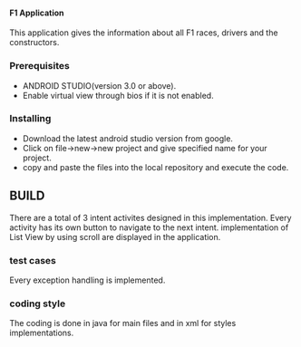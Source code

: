 #### F1 Application

This application gives the information about all F1 races, drivers and the constructors.


### Prerequisites

* ANDROID STUDIO(version 3.0 or above).
* Enable virtual view through bios if it is not enabled.

### Installing

* Download the latest android studio version from google.
* Click on file->new->new project and give specified name for your project.
* copy and paste the files into the local repository and execute the code.



## BUILD

There are a total of 3 intent activites designed in this implementation.
Every activity has its own button to navigate to the next intent.
implementation of List View by using scroll are displayed in the application.

### test cases

Every exception handling is implemented.
 

###  coding style 

 The coding is done in java for main files and in xml for styles implementations.
